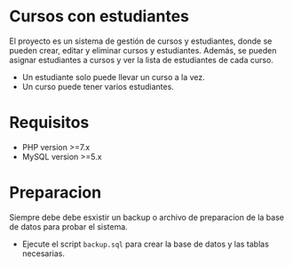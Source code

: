 # Cursos con estudiantes
El proyecto es un sistema de gestión de cursos y estudiantes, donde se pueden crear, editar y eliminar cursos y estudiantes. Además, se pueden asignar estudiantes a cursos y ver la lista de estudiantes de cada curso.

- Un estudiante solo puede llevar un curso a la vez.
- Un curso puede tener varios estudiantes.

# Requisitos
- PHP version >=7.x
- MySQL version >=5.x

# Preparacion
Siempre debe debe esxistir un backup o archivo de preparacion de la base de datos para probar el sistema.
- Ejecute el script `backup.sql` para crear la base de datos y las tablas necesarias.


